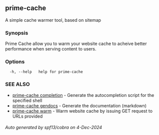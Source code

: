 ## prime-cache

A simple cache warmer tool, based on sitemap

### Synopsis

Prime Cache allow you to warm your website cache to acheive better performance when serving content to users.
	

### Options

```
  -h, --help   help for prime-cache
```

### SEE ALSO

* [prime-cache completion](prime-cache_completion.md)	 - Generate the autocompletion script for the specified shell
* [prime-cache gendocs](prime-cache_gendocs.md)	 - Generate the documentation (markdown)
* [prime-cache warm](prime-cache_warm.md)	 - Warm website cache by issuing GET request to URLs provided

###### Auto generated by spf13/cobra on 4-Dec-2024
